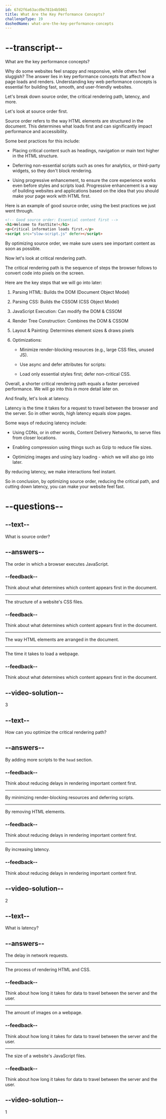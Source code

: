 ```yaml
---
id: 67d2f6a63acd9e781b4b5061
title: What Are the Key Performance Concepts?
challengeType: 19
dashedName: what-are-the-key-performance-concepts
---
```


# --transcript--

What are the key performance concepts?

Why do some websites feel snappy and responsive, while others feel sluggish? The answer lies in key performance concepts that affect how a page loads and renders. Understanding key web performance concepts is essential for building fast, smooth, and user-friendly websites.

Let's break down source order, the critical rendering path, latency, and more.

Let's look at source order first.

Source order refers to the way HTML elements are structured in the document. This determines what loads first and can significantly impact performance and accessibility.

Some best practices for this include:

- Placing critical content such as headings, navigation or main text higher in the HTML structure.

- Deferring non-essential scripts such as ones for analytics, or third-party widgets, so they don't block rendering.

- Using progressive enhancement, to ensure the core experience works even before styles and scripts load. Progressive enhancement is a way of building websites and applications based on the idea that you should make your page work with HTML first.

Here is an example of good source order, using the best practices we just went through.

```html
<!-- Good source order: Essential content first -->
<h1>Welcome to FastSite!</h1>
<p>Critical information loads first.</p>
<script src="slow-script.js" defer></script>
```

By optimizing source order, we make sure users see important content as soon as possible.

Now let's look at critical rendering path.

The critical rendering path is the sequence of steps the browser follows to convert code into pixels on the screen.

Here are the key steps that we will go into later:

1. Parsing HTML: Builds the DOM (Document Object Model)

2. Parsing CSS: Builds the CSSOM (CSS Object Model)

3. JavaScript Execution: Can modify the DOM & CSSOM

4. Render Tree Construction: Combines the DOM & CSSOM

5. Layout & Painting: Determines element sizes & draws pixels

6. Optimizations:

   - Minimize render-blocking resources (e.g., large CSS files, unused JS).

   - Use async and defer attributes for scripts:

   - Load only essential styles first; defer non-critical CSS.

Overall, a shorter critical rendering path equals a faster perceived performance. We will go into this in more detail later on.

And finally, let's look at latency.

Latency is the time it takes for a request to travel between the browser and the server. So in other words, high latency equals slow pages.

Some ways of reducing latency include:

- Using CDNs, or in other words, Content Delivery Networks, to serve files from closer locations.

- Enabling compression using things such as Gzip to reduce file sizes.

- Optimizing images and using lazy loading - which we will also go into later.

By reducing latency, we make interactions feel instant.

So in conclusion, by optimizing source order, reducing the critical path, and cutting down latency, you can make your website feel fast.

# --questions--

## --text--

What is source order?

## --answers--

The order in which a browser executes JavaScript.

### --feedback--

Think about what determines which content appears first in the document.

---

The structure of a website's CSS files.

### --feedback--

Think about what determines which content appears first in the document.

---

The way HTML elements are arranged in the document.

---

The time it takes to load a webpage.

### --feedback--

Think about what determines which content appears first in the document.

## --video-solution--

3

## --text--

How can you optimize the critical rendering path?

## --answers--

By adding more scripts to the `head` section.

### --feedback--

Think about reducing delays in rendering important content first.

---

By minimizing render-blocking resources and deferring scripts.

---

By removing HTML elements.

### --feedback--

Think about reducing delays in rendering important content first.

---

By increasing latency.

### --feedback--

Think about reducing delays in rendering important content first.

## --video-solution--

2

## --text--

What is latency?

## --answers--

The delay in network requests.

---

The process of rendering HTML and CSS.

### --feedback--

Think about how long it takes for data to travel between the server and the user.

---

The amount of images on a webpage.

### --feedback--

Think about how long it takes for data to travel between the server and the user.

---

The size of a website's JavaScript files.

### --feedback--

Think about how long it takes for data to travel between the server and the user.

## --video-solution--

1
